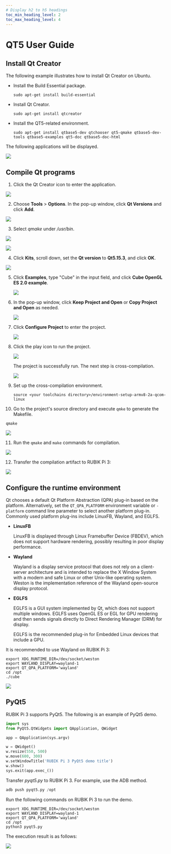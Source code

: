 ```yaml
---
# Display h2 to h5 headings
toc_min_heading_level: 2
toc_max_heading_level: 4
---
```


# QT5 User Guide

## Install Qt Creator

The following example illustrates how to install Qt Creator on Ubuntu.

* Install the Build Essential package.

  ```shell
  sudo apt-get install build-essential
  ```

* Install Qt Creator.

  ```shell
  sudo apt-get install qtcreator
  ```

* Install the QT5-related environment.

  ```shell
  sudo apt-get install qtbase5-dev qtchooser qt5-qmake qtbase5-dev-tools qtbase5-examples qt5-doc qtbase5-doc-html
  ```

The following applications will be displayed.

![](../images/image-215.jpg)

## Compile Qt programs

1. Click the Qt Creator icon to enter the application.

![](../images/image-213.jpg)

2. Choose **Tools** > **Options**. In the pop-up window, click **Qt Versions** and click **Add**.

![](../images/image-214.jpg)

3. Select *qmake* under */usr/bin*.

![](../images/image-210.jpg)

![](../images/image-211.jpg)

4. Click **Kits**, scroll down, set the **Qt version** to **Qt5.15.3**, and click **OK**.

![](../images/image-212.jpg)

5. Click **Examples**, type "Cube" in the input field, and click **Cube OpenGL ES 2.0 example**.

   ![](../images/image-238.jpg)

6. In the pop-up window, click **Keep Project and Open** or **Copy Project and Open** as needed.

   ![](../images/image-231.jpg)

7. Click **Configure Project** to enter the project.

   ![](../images/image-237.jpg)

8. Click the play icon to run the project.

   ![](../images/image-233.jpg)

   The project is successfully run. The next step is cross-compilation.

   ![](../images/image-236.jpg)

9. Set up the cross-compilation environment.

   ```shell
   source <your toolchains directory>/environment-setup-armv8-2a-qcom-linux
   ```

10. Go to the project's source directory and execute `qmke` to generate the Makefile.

   ```shell
   qmake
   ```

   ![](../images/image-229.jpg)

11. Run the `qmake` and `make` commands for compilation.

   ![](../images/image-228.jpg)

12. Transfer the compilation artifact to RUBIK Pi 3:

   ![](../images/image-235.jpg)

## Configure the runtime environment

Qt chooses a default Qt Platform Abstraction (QPA) plug-in based on the platform. Alternatively, set the `QT_QPA_PLATFORM` environment variable or `-platform` command line parameter to select another platform plug-in. Commonly used platform plug-ins include LinuxFB, Wayland, and EGLFS.

* **LinuxFB**

  LinuxFB is displayed through Linux Framebuffer Device (FBDEV), which does not support hardware rendering, possibly resulting in poor display performance.

* **Wayland**

  Wayland is a display service protocol that does not rely on a client-server architecture and is intended to replace the X Window System with a modern and safe Linux or other Unix-like operating system. Weston is the implementation reference of the Wayland open-source display protocol.

* **EGLFS**

  EGLFS is a GUI system implemented by Qt, which does not support multiple windows. EGLFS uses OpenGL ES or EGL for GPU rendering and then sends signals directly to Direct Rendering Manager (DRM) for display.

  EGLFS is the recommended plug-in for Embedded Linux devices that include a GPU.

It is recommended to use Wayland on RUBIK Pi 3:

```shell
export XDG_RUNTIME_DIR=/dev/socket/weston  
export WAYLAND_DISPLAY=wayland-1  
export QT_QPA_PLATFORM='wayland'  
cd /opt  
./cube
```

![](../images/image-234.jpg)

## PyQt5

RUBIK Pi 3 supports PyQt5. The following is an example of PyQt5 demo.

```python
import sys
from PyQt5.QtWidgets import QApplication, QWidget

app = QApplication(sys.argv)

w = QWidget()
w.resize(550, 500)
w.move(600, 300)
w.setWindowTitle('RUBIK Pi 3 PyQt5 demo title')
w.show()
sys.exit(app.exec_())
```

Transfer *pyqt5.py* to RUBIK Pi 3. For example, use the ADB method.

```python
adb push pyqt5.py /opt
```

Run the following commands on RUBIK Pi 3 to run the demo.

```shell
export XDG_RUNTIME_DIR=/dev/socket/weston
export WAYLAND_DISPLAY=wayland-1
export QT_QPA_PLATFORM='wayland'
cd /opt
python3 pyqt5.py
```

The execution result is as follows:

![](../images/image-230.jpg)
